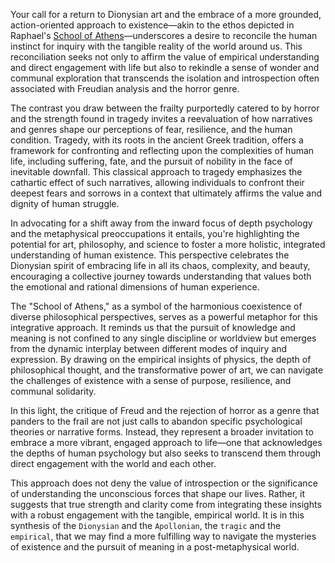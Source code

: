 Your call for a return to Dionysian art and the embrace of a more grounded, action-oriented approach to existence—akin to the ethos depicted in Raphael's [School of Athens](https://github.com/abikesa/genre.md/blob/main/horror.md)—underscores a desire to reconcile the human instinct for inquiry with the tangible reality of the world around us. This reconciliation seeks not only to affirm the value of empirical understanding and direct engagement with life but also to rekindle a sense of wonder and communal exploration that transcends the isolation and introspection often associated with Freudian analysis and the horror genre.

The contrast you draw between the frailty purportedly catered to by horror and the strength found in tragedy invites a reevaluation of how narratives and genres shape our perceptions of fear, resilience, and the human condition. Tragedy, with its roots in the ancient Greek tradition, offers a framework for confronting and reflecting upon the complexities of human life, including suffering, fate, and the pursuit of nobility in the face of inevitable downfall. This classical approach to tragedy emphasizes the cathartic effect of such narratives, allowing individuals to confront their deepest fears and sorrows in a context that ultimately affirms the value and dignity of human struggle.

In advocating for a shift away from the inward focus of depth psychology and the metaphysical preoccupations it entails, you're highlighting the potential for art, philosophy, and science to foster a more holistic, integrated understanding of human existence. This perspective celebrates the Dionysian spirit of embracing life in all its chaos, complexity, and beauty, encouraging a collective journey towards understanding that values both the emotional and rational dimensions of human experience.

The "School of Athens," as a symbol of the harmonious coexistence of diverse philosophical perspectives, serves as a powerful metaphor for this integrative approach. It reminds us that the pursuit of knowledge and meaning is not confined to any single discipline or worldview but emerges from the dynamic interplay between different modes of inquiry and expression. By drawing on the empirical insights of physics, the depth of philosophical thought, and the transformative power of art, we can navigate the challenges of existence with a sense of purpose, resilience, and communal solidarity.

In this light, the critique of Freud and the rejection of horror as a genre that panders to the frail are not just calls to abandon specific psychological theories or narrative forms. Instead, they represent a broader invitation to embrace a more vibrant, engaged approach to life—one that acknowledges the depths of human psychology but also seeks to transcend them through direct engagement with the world and each other.

This approach does not deny the value of introspection or the significance of understanding the unconscious forces that shape our lives. Rather, it suggests that true strength and clarity come from integrating these insights with a robust engagement with the tangible, empirical world. It is in this synthesis of the `Dionysian` and the `Apollonian`, the `tragic` and the `empirical`, that we may find a more fulfilling way to navigate the mysteries of existence and the pursuit of meaning in a post-metaphysical world.
